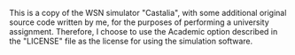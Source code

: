 This is a copy of the WSN simulator "Castalia", with some additional original source code written by me, for the purposes of performing a university assignment. Therefore, I choose to use the Academic option described in the "LICENSE" file as the license for using the simulation software.